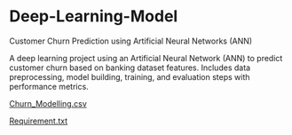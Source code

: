 # Deep-Learning-Model
Customer Churn Prediction using Artificial Neural Networks (ANN)

A deep learning project using an Artificial Neural Network (ANN) to predict customer churn based on banking dataset features. Includes data preprocessing, model building, training, and evaluation steps with performance metrics.

[Churn_Modelling.csv](https://github.com/user-attachments/files/19852398/Churn_Modelling.csv)  

[Requirement.txt](https://github.com/user-attachments/files/19852488/Requirement.txt)
